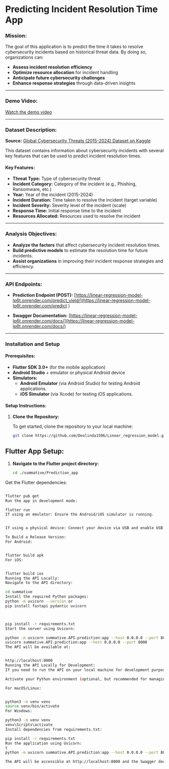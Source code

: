 # **Predicting Incident Resolution Time App**

### **Mission:**
The goal of this application is to predict the time it takes to resolve cybersecurity incidents based on historical threat data. By doing so, organizations can:

- **Assess incident resolution efficiency**
- **Optimize resource allocation** for incident handling
- **Anticipate future cybersecurity challenges**
- **Enhance response strategies** through data-driven insights

---

### **Demo Video:**
[Watch the demo video]()

---

### **Dataset Description:**

**Source:** [Global Cybersecurity Threats (2015-2024) Dataset on Kaggle](https://www.kaggle.com/datasets/atharvasoundankar/global-cybersecurity-threats-2015-2024)

This dataset contains information about cybersecurity incidents with several key features that can be used to predict incident resolution times.

#### **Key Features:**
- **Threat Type:** Type of cybersecurity threat
- **Incident Category:** Category of the incident (e.g., Phishing, Ransomware, etc.)
- **Year:** Year of the incident (2015-2024)
- **Incident Duration:** Time taken to resolve the incident (target variable)
- **Incident Severity:** Severity level of the incident (scale)
- **Response Time:** Initial response time to the incident
- **Resources Allocated:** Resources used to resolve the incident

---

### **Analysis Objectives:**

- **Analyze the factors** that affect cybersecurity incident resolution times.
- **Build predictive models** to estimate the resolution time for future incidents.
- **Assist organizations** in improving their incident response strategies and efficiency.

---

### **API Endpoints:**

- **Prediction Endpoint (POST):** [https://linear-regression-model-lp6t.onrender.com/predict_yield/](https://linear-regression-model-lp6t.onrender.com/predict
)

- **Swagger Documentation:** [https://linear-regression-model-lp6t.onrender.com/docs/](https://linear-regression-model-lp6t.onrender.com/docs/)

---

### **Installation and Setup**

#### **Prerequisites:**

- **Flutter SDK 3.0+** (for the mobile application)
- **Android Studio** + emulator or physical Android device
- **Simulators:**
  - **Android Emulator** (via Android Studio) for testing Android applications.
  - **iOS Simulator** (via Xcode) for testing iOS applications.
  

#### **Setup Instructions:**

1. **Clone the Repository:**

   To get started, clone the repository to your local machine:

   ```bash
   git clone https://github.com/Deolinda1506/Linear_regression_model.git


## **Flutter App Setup:**

1. **Navigate to the Flutter project directory:**

   ```bash
   cd ./summative/Prediction_app
Get the Flutter dependencies:

```bash

flutter pub get
Run the app in development mode:

flutter run
If using an emulator: Ensure the Android/iOS simulator is running.


If using a physical device: Connect your device via USB and enable USB debugging.

To Build a Release Version:
For Android:


flutter build apk
For iOS:


flutter build ios
Running the API Locally:
Navigate to the API directory:

cd summative
Install the required Python packages:
python -m uvicorn --version or
pip install fastapi pydantic uvicorn



pip install -r requirements.txt
Start the server using Uvicorn:

python -m uvicorn summative.API.prediction:app --host 0.0.0.0 --port 8000
uvicorn summative.API.prediction:app --host 0.0.0.0 --port 8000
The API will be available at:


http://localhost:8000
Running the API Locally for Development:
If you need to run the API on your local machine for development purposes, follow these steps:

Activate your Python environment (optional, but recommended for managing dependencies):

For macOS/Linux:


python3 -m venv venv
source venv/bin/activate
For Windows:

python3 -m venv venv
venv\Scripts\activate
Install dependencies from requirements.txt:

pip install -r requirements.txt
Run the application using Uvicorn:
t
python -m uvicorn summative.API.prediction:app --host 0.0.0.0 --port 8000

The API will be accessible at http://localhost:8000 and the Swagger documentation will be available at http://localhost:8000/docs.


